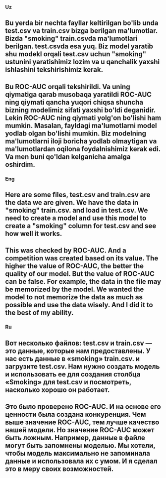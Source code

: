### Uz

## Bu yerda bir nechta fayllar keltirilgan  bo'lib unda test.csv va train.csv bizga berilgan ma'lumotlar. Bizda "smoking" train.csvda ma'lumotlari berilgan. test.csvda esa yuq. Biz model yaratib shu modekl orqali test.csv uchun "smoking" ustunini yaratishimiz lozim va u qanchalik yaxshi ishlashini tekshirishimiz kerak. 

## Bu ROC-AUC orqali tekshirildi. Va uning qiymatiga qarab musobaqa yaratildi ROC-AUC ning qiymati qancha yuqori chiqsa shuncha bizning modelimiz sifati yaxshi bo'ldi deganidir. Lekin ROC-AUC ning qiymati yolg'on bo'lishi ham mumkin. Masalan, fayldagi ma'lumotlarni model yodlab olgan bo'lishi mumkin. Biz modelning ma'lumotlarni iloji boricha yodlab olmaytigan va ma'lumotlardan  oqilona foydalnishimiz kerak edi. Va men buni qo'ldan kelganicha amalga  oshirdim.



 ### Eng

 ## Here are some files, test.csv and train.csv are the data we are given. We have the data in "smoking" train.csv. and load in test.csv. We need to create a model and use this model to create a "smoking" column for test.csv and see how well it works.

## This was checked by ROC-AUC. And a competition was created based on its value. The higher the value of ROC-AUC, the better the quality of our model. But the value of ROC-AUC can be false. For example, the data in the file may be memorized by the model. We wanted the model to not memorize the data as much as possible and use the data wisely. And I did it to the best of my ability.


### Ru

## Вот несколько файлов: test.csv и train.csv — это данные, которые нам предоставлены. У нас есть данные в «smoking» train.csv. и загрузите test.csv. Нам нужно создать модель и использовать ее для создания столбца «Smoking» для test.csv и посмотреть, насколько хорошо он работает.

## Это было проверено ROC-AUC. И на основе его ценности была создана конкуренция. Чем выше значение ROC-AUC, тем лучше качество нашей модели. Но значение ROC-AUC может быть ложным. Например, данные в файле могут быть запомнены моделью. Мы хотели, чтобы модель максимально не запоминала данные и использовала их с умом. И я сделал это в меру своих возможностей.
